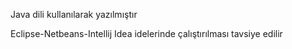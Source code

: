 Java dili kullanılarak yazılmıştır

Eclipse-Netbeans-Intellij Idea idelerinde çalıştırılması tavsiye edilir

